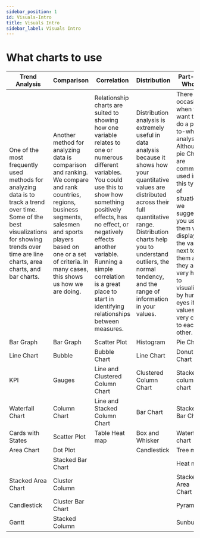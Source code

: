 ```yaml
---
sidebar_position: 1
id: Visuals-Intro
title: Visuals Intro
sidebar_label: Visuals Intro
---
```

# What charts to use

| **Trend Analysis**                                           | **Comparison**                                               | **Correlation**                                              | **Distribution**                                             | **Part-to-Whole**                                            |
| ------------------------------------------------------------ | ------------------------------------------------------------ | ------------------------------------------------------------ | ------------------------------------------------------------ | ------------------------------------------------------------ |
| One of the most frequently used methods for analyzing data is to track a trend over time. Some of the best visualizations for showing trends over time are line charts, area charts, and bar charts. | Another method for analyzing data is comparison and ranking. We compare and rank countries, regions, business segments, salesmen and sports players based on one or a set of criteria. In many cases, this shows us how we are doing. | Relationship charts are suited to showing how one variable relates to one or numerous different variables. You could use this to show how something positively effects, has no effect, or negatively effects another variable. Running a simple correlation is a great place to start in identifying relationships between measures. | Distribution analysis is extremely useful in data analysis because it shows how your quantitative values are distributed across their full quantitative range. Distribution charts help you to understand outliers, the normal tendency, and the range of information in your values. | There are occasions when you want to do a part-to-whole analysis. Although pie Charts are commonly used in this type of situation, we suggest you use them with displaying the values next to them as they are very hard to visualize by human eyes if the values are very close to each other. |
| Bar Graph                                                    | Bar Graph                                                    | Scatter Plot                                                 | Histogram                                                    | Pie Chart                                                    |
| Line Chart                                                   | Bubble                                                       | Bubble Chart                                                 | Line Chart                                                   | Donut Chart                                                  |
| KPI                                                          | Gauges                                                       | Line and Clustered Column Chart                              | Clustered Column Chart                                       | Stacked column chart                                         |
| Waterfall Chart                                              | Column Chart                                                 | Line and Stacked Column Chart                                | Bar Chart                                                    | Stacked Bar Chart                                            |
| Cards with States                                            | Scatter Plot                                                 | Table Heat map                                               | Box and Whisker                                              | Waterfall chart                                              |
| Area Chart                                                   | Dot Plot                                                     |                                                              | Candlestick                                                  | Tree map                                                     |
|                                                              | Stacked Bar Chart                                            |                                                              |                                                              | Heat map                                                     |
| Stacked Area Chart                                           | Cluster Column                                               |                                                              |                                                              | Stacked Area Chart                                           |
| Candlestick                                                  | Cluster Bar Chart                                            |                                                              |                                                              | Pyramid                                                      |
| Gantt                                                        | Stacked Column                                               |                                                              |                                                              | Sunburst                                                     |

